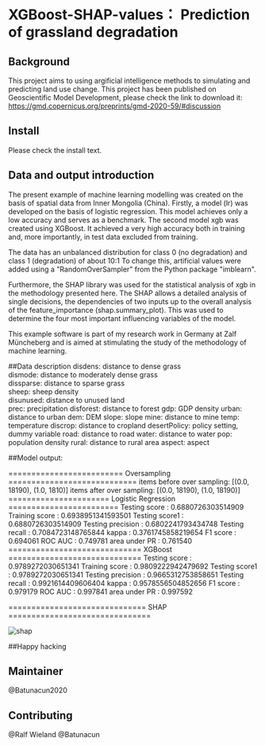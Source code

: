 # XGBoost-SHAP-values： Prediction of grassland degradation

## Background
This project aims to using argificial intelligence methods to simulating and predicting land use change.
This project has been published on Geoscientific Model Development, please check the link to download it: https://gmd.copernicus.org/preprints/gmd-2020-59/#discussion
## Install
Please check the install text. 
## Data and output introduction
The present example of machine learning modelling was created on the basis of spatial data from Inner Mongolia (China). Firstly, a model (lr) was developed on the basis of logistic regression.  This model achieves only a low accuracy and serves as a benchmark. The second model xgb was created using XGBoost. It achieved a very high accuracy both in training and, more importantly, in test data excluded from training. 

The data has an unbalanced distribution for class 0 (no degradation) and class 1 (degradation) of about 10:1 To change this, artificial values were added using a "RandomOverSampler" from the Python package "imblearn".

Furthermore, the SHAP library was used for the statistical analysis of xgb in the methodology presented here. The SHAP allows a detailed analysis of single decisions, the dependencies of two inputs up to the overall analysis of the feature_importance (shap.summary_plot). This was used to determine the four most important influencing variables of the model.

This example software is part of my research work in Germany at Zalf Müncheberg and is aimed at stimulating the study of the methodology of machine learning.

##Data description
disdens: distance to dense grass  
dismode: distance to moderately dense grass  
dissparse: distance to sparse grass  
sheep: sheep density  
disunused: distance to unused land  
prec: precipitation
disforest: distance to forest
gdp: GDP density
urban: distance to urban
dem: DEM
slope: slope
mine: distance to mine
temp: temperature
discrop: distance to cropland
desertPolicy: policy setting, dummy variable
road: distance to road
water: distance to  water
pop: population density
rural: distance to rural area
aspect: aspect


##Model output:

========================= Oversampling ============================
items before over sampling: [(0.0, 18190), (1.0, 1810)]
items after over sampling: [(0.0, 18190), (1.0, 18190)]
====================== Logistic Regression ========================
Testing score     : 0.6880726303514909
Training score    : 0.6938951341593501
Testing score1    : 0.6880726303514909
Testing precision : 0.6802241793434748
Testing recall    : 0.7084723148765844
kappa             : 0.3761745858219654
F1 score          : 0.694061
ROC AUC           : 0.749781
area under PR     : 0.761540
============================= XGBoost =============================
Testing score     : 0.9789272030651341
Training score    : 0.9809222942479692
Testing score1    : 0.9789272030651341
Testing precision : 0.9665312753858651
Testing recall    : 0.9921614409606404
kappa             : 0.9578556504852656
F1 score          : 0.979179
ROC AUC           : 0.997841
area under PR     : 0.997592

============================== SHAP ===============================

![shap](shape2.png)


##Happy hacking
## Maintainer
@Batunacun2020
## Contributing
@Ralf Wieland @Batunacun

